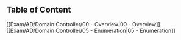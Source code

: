 ## Table of Content

[[Exam/AD/Domain Controller/00 - Overview|00 - Overview]]
[[Exam/AD/Domain Controller/05 - Enumeration|05 - Enumeration]]

